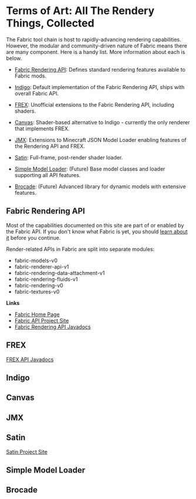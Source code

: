 # Terms of Art: All The Rendery Things, Collected

The Fabric tool chain is host to rapidly-advancing rendering capabilities.  However, the modular and community-driven nature of Fabric means there are many component. Here is a handy list.  More information about each is below.   

* [Fabric Rendering API](#fabric-rendering-api): Defines standard rendering features available to Fabric mods.  

* [Indigo](#indigo): Default implementation of the Fabric Rendering API, ships with overall Fabric API.  

* [FREX](#frex): Unofficial extensions to the Fabric Rendering API, including shaders. 
 
* [Canvas](#canvas): Shader-based alternative to Indigo - currently the only renderer that implements FREX.  

* [JMX](#jmx): Extensions to Minecraft JSON Model Loader enabling features of the Rendering API and FREX.  

* [Satin](#satin): Full-frame, post-render shader loader.

* [Simple Model Loader](#simple-model-loader): (Future) Base model classes and loader supporting all API features.  

* [Brocade](#brocade): (Future) Advanced library for dynamic models with extensive features.  


## Fabric Rendering API

Most of the capabilities documented on this site are part of or enabled by the Fabric API.  If you don't know what Fabric is yet, you should [learn about it](https://fabricmc.net/) before you continue. 

Render-related APIs in Fabric are split into separate modules:
* fabric-models-v0
* fabric-renderer-api-v1
* fabric-rendering-data-attachment-v1
* fabric-rendering-fluids-v1
* fabric-rendering-v0
* fabric-textures-v0

**Links**
* [Fabric Home Page](https://fabricmc.net/)
* [Fabric API Project Site](https://github.com/FabricMC/fabric)
* [Fabric Rendering API Javadocs](https://grondag.github.io/renderosity/fabric-api-javadoc/index.html)

## FREX

[FREX API Javadocs](https://grondag.github.io/renderosity/frex-api-javadoc/index.html)

## Indigo
## Canvas
## JMX
## Satin

[Satin Project Site](https://github.com/Ladysnake/Satin)
## Simple Model Loader
## Brocade
